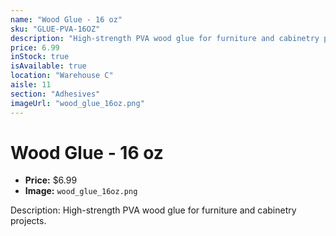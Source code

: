 ```yaml
---
name: "Wood Glue - 16 oz"
sku: "GLUE-PVA-16OZ"
description: "High-strength PVA wood glue for furniture and cabinetry projects."
price: 6.99
inStock: true
isAvailable: true
location: "Warehouse C"
aisle: 11
section: "Adhesives"
imageUrl: "wood_glue_16oz.png"
---
```


# Wood Glue - 16 oz

- **Price:** $6.99
- **Image:** `wood_glue_16oz.png`

Description: High-strength PVA wood glue for furniture and cabinetry projects.
